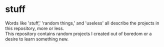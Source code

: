 # stuff

Words like 'stuff,' 'random things,' and 'useless' all describe the projects in this repository, more or less.  
This repository contains random projects I created out of boredom or a desire to learn something new.  
